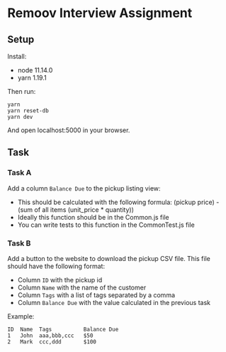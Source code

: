 # Remoov Interview Assignment

## Setup

Install:
- node 11.14.0
- yarn 1.19.1

Then run:

```
yarn
yarn reset-db
yarn dev
```

And open localhost:5000 in your browser.

## Task

### Task A

Add a column `Balance Due` to the pickup listing view:
- This should be calculated with the following formula:
  (pickup price) - (sum of all items (unit_price * quantity))
- Ideally this function should be in the Common.js file
- You can write tests to this function in the CommonTest.js file

### Task B

Add a button to the website to download the pickup CSV file.
This file should have the following format:

- Column `ID` with the pickup id
- Column `Name` with the name of the customer
- Column `Tags` with a list of tags separated by a comma
- Column `Balance Due` with the value calculated in the previous task

Example:

```
ID  Name  Tags          Balance Due
1   John  aaa,bbb,ccc   $50
2   Mark  ccc,ddd       $100
```
